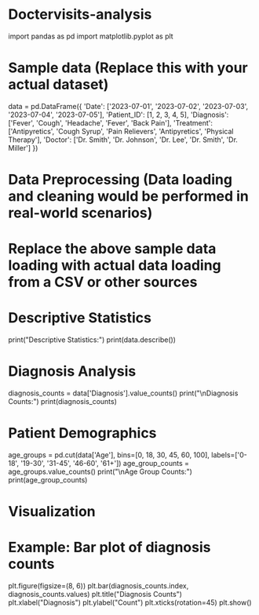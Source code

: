 # Doctervisits-analysis
import pandas as pd
import matplotlib.pyplot as plt

# Sample data (Replace this with your actual dataset)
data = pd.DataFrame({
    'Date': ['2023-07-01', '2023-07-02', '2023-07-03', '2023-07-04', '2023-07-05'],
    'Patient_ID': [1, 2, 3, 4, 5],
    'Diagnosis': ['Fever', 'Cough', 'Headache', 'Fever', 'Back Pain'],
    'Treatment': ['Antipyretics', 'Cough Syrup', 'Pain Relievers', 'Antipyretics', 'Physical Therapy'],
    'Doctor': ['Dr. Smith', 'Dr. Johnson', 'Dr. Lee', 'Dr. Smith', 'Dr. Miller']
})

# Data Preprocessing (Data loading and cleaning would be performed in real-world scenarios)
# Replace the above sample data loading with actual data loading from a CSV or other sources

# Descriptive Statistics
print("Descriptive Statistics:")
print(data.describe())

# Diagnosis Analysis
diagnosis_counts = data['Diagnosis'].value_counts()
print("\nDiagnosis Counts:")
print(diagnosis_counts)

# Patient Demographics
age_groups = pd.cut(data['Age'], bins=[0, 18, 30, 45, 60, 100], labels=['0-18', '19-30', '31-45', '46-60', '61+'])
age_group_counts = age_groups.value_counts()
print("\nAge Group Counts:")
print(age_group_counts)

# Visualization
# Example: Bar plot of diagnosis counts
plt.figure(figsize=(8, 6))
plt.bar(diagnosis_counts.index, diagnosis_counts.values)
plt.title("Diagnosis Counts")
plt.xlabel("Diagnosis")
plt.ylabel("Count")
plt.xticks(rotation=45)
plt.show()
